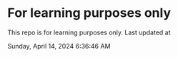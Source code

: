 # For learning purposes only
This repo is for learning purposes only.
Last updated at

Sunday, April 14, 2024 6:36:46 AM

